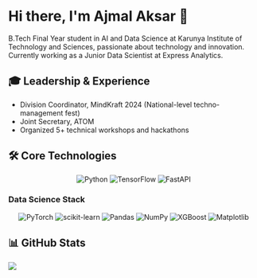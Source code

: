 # Hi there, I'm Ajmal Aksar 👋

B.Tech Final Year student in AI and Data Science at Karunya Institute of Technology and Sciences, passionate about technology and innovation. Currently working as a Junior Data Scientist at Express Analytics.

## 🎓 Leadership & Experience
- Division Coordinator, MindKraft 2024 (National-level techno-management fest)
- Joint Secretary, ATOM
- Organized 5+ technical workshops and hackathons

## 🛠️ Core Technologies
<div align="center">

![Python](https://img.shields.io/badge/python-3670A0?style=for-the-badge&logo=python&logoColor=ffdd54)
![TensorFlow](https://img.shields.io/badge/TensorFlow-%23FF6F00.svg?style=for-the-badge&logo=TensorFlow&logoColor=white)
![FastAPI](https://img.shields.io/badge/FastAPI-005571?style=for-the-badge&logo=fastapi)
</div>

### Data Science Stack
<div align="center">

![PyTorch](https://img.shields.io/badge/PyTorch-%23EE4C2C.svg?style=for-the-badge&logo=PyTorch&logoColor=white)
![scikit-learn](https://img.shields.io/badge/scikit--learn-%23F7931E.svg?style=for-the-badge&logo=scikit-learn&logoColor=white)
![Pandas](https://img.shields.io/badge/pandas-%23150458.svg?style=for-the-badge&logo=pandas&logoColor=white)
![NumPy](https://img.shields.io/badge/numpy-%23013243.svg?style=for-the-badge&logo=numpy&logoColor=white)
![XGBoost](https://img.shields.io/badge/XGBoost-2B2D42?style=for-the-badge&logo=xgboost&logoColor=white)
![Matplotlib](https://img.shields.io/badge/Matplotlib-%23ffffff.svg?style=for-the-badge&logo=Matplotlib&logoColor=black)

</div>

## 📊 GitHub Stats
![](https://github-readme-stats.vercel.app/api?username=ajmalaksar25&theme=dark&hide_border=true&include_all_commits=true&count_private=true)